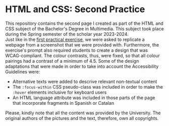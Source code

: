 # HTML and CSS: Second Practice
This repository contains the second page I created as part of the HTML and CSS subject of the Bachelor's Degree in Multimedia.
This subject took place during the Spring semester of the scholar year 2023-2024. </br>
Just like in the [first practical exercise](https://github.com/claudiacordobam/HTML-CSS_FirstPractice), we were asked to replicate a webpage from a screenshot that we were provided with. Furthermore, the exercise's prompt also
required students to create a design that was WCAG-compliant. The colour contrasts, thus, were fixed, so that all colour pairings had a contrast of a minimum of 4.5. Some of the design adaptations that were made in order to take into
account the Accessibility Guidelines were:

- Alternative texts were added to descrive relevant non-textual content </br>
- The `:focus-within` CSS pseudo-class was included in order to make the `:hover` elements inclusive for keyboard users</br>
- An HTML language attribute was included in those parts of the page that incorporate fragments in Spanish or Catalan</br>

Please, kindly note that all the content was provided by the University. The original authors of the pictures and the text, therefore, own all copyrights.
